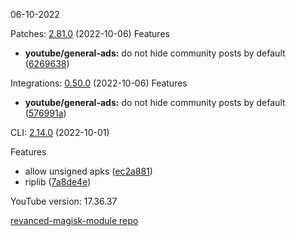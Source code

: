 06-10-2022

Patches:   [2.81.0](https://github.com/revanced/revanced-patches/compare/v2.80.0...v2.81.0) (2022-10-06)
 Features
* **youtube/general-ads:** do not hide community posts by default ([6269638](https://github.com/revanced/revanced-patches/commit/626963819c183cbfeca4ff4ab0a16fc39ed9d8a8))

Integrations:   [0.50.0](https://github.com/revanced/revanced-integrations/compare/v0.49.1...v0.50.0) (2022-10-06)
 Features
* **youtube/general-ads:** do not hide community posts by default ([576991a](https://github.com/revanced/revanced-integrations/commit/576991a7dffa7b5ce92b60932cb6b89daf64c5db))

CLI:   [2.14.0](https://github.com/j-hc/revanced-cli/compare/v2.13.0...v2.14.0) (2022-10-01)


 Features

* allow unsigned apks ([ec2a881](https://github.com/j-hc/revanced-cli/commit/ec2a881bec6e79d1d3b67b9f7586f5913ae4b658))
* riplib ([7a8de4e](https://github.com/j-hc/revanced-cli/commit/7a8de4eb6e4ef5b4042bf27965a48188481e002b))





YouTube version: 17.36.37

[revanced-magisk-module repo](https://github.com/vuongvan/magisk-module)
